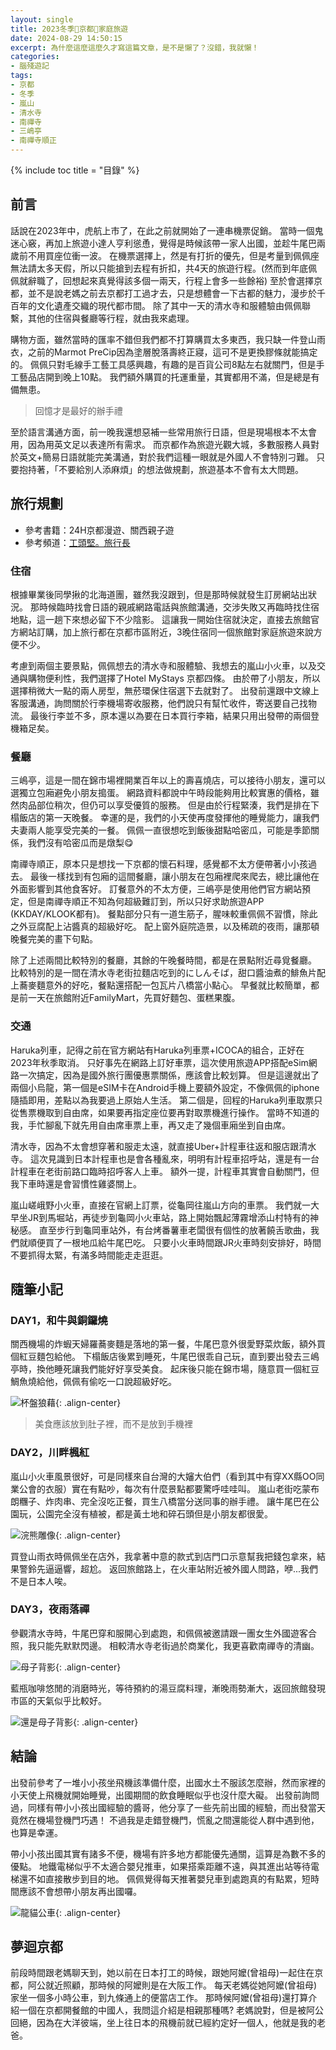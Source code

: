 ```yaml
---
layout: single
title: 2023冬季🛫京都🛫家庭旅遊
date: 2024-08-29 14:50:15
excerpt: 為什麼這麼這麼久才寫這篇文章，是不是懶了？沒錯，我就懶！
categories:
- 腦殘遊記
tags:
- 京都
- 冬季
- 嵐山
- 清水寺
- 南禪寺
- 三嶋亭
- 南禪寺順正
---
```


{% include toc title = "目錄" %}

## 前言
話說在2023年中，虎航上市了，在此之前就開始了一連串機票促銷。
當時一個鬼迷心竅，再加上旅遊小達人亨利慫恿，覺得是時候該帶一家人出國，並趁牛尾巴兩歲前不用買座位衝一波。
在機票選擇上，然是有打折的優先，但是考量到佩佩座無法請太多天假，所以只能搶到去程有折扣，共4天的旅遊行程。(然而到年底佩佩就辭職了，回想起來真覺得該多個一兩天，行程上會多一些餘裕)
至於會選擇京都，並不是說老媽之前去京都打工過才去，只是想體會一下古都的魅力，漫步於千百年的文化遺產交織的現代都市間。
除了其中一天的清水寺和服體驗由佩佩聯繫，其他的住宿與餐廳等行程，就由我來處理。

購物方面，雖然當時的匯率不錯但我們都不打算購買太多東西，我只缺一件登山雨衣，之前的Marmot PreCip因為塗層脫落壽終正寢，這可不是更換膠條就能搞定的。
佩佩只對毛線手工藝工具感興趣，有趣的是百貨公司8點左右就關門，但是手工藝品店開到晚上10點。
我們額外購買的托運重量，其實都用不滿，但是總是有備無患。

> 回憶才是最好的辦手禮

至於語言溝通方面，前一晚我還想惡補一些常用旅行日語，但是現場根本不太會用，因為用英文足以表達所有需求。
而京都作為旅遊光觀大城，多數服務人員對於英文+簡易日語就能完美溝通，對於我們這種一眼就是外國人不會特別刁難。
只要抱持著，「不要給別人添麻煩」的想法做規劃，旅遊基本不會有太大問題。

## 旅行規劃

- 參考書籍：24H京都漫遊、關西親子遊
- 參考頻道：[工頭堅。旅行長](https://www.youtube.com/@ctoken)

### 住宿
根據畢業後同學揪的北海道團，雖然我沒跟到，但是那時候就發生訂房網站出狀況。
那時候臨時找會日語的親戚網路電話與旅館溝通，交涉失敗又再臨時找住宿地點，這一趟下來想必留下不少陰影。
這讓我一開始住宿就決定，直接去旅館官方網站訂購，加上旅行都在京都市區附近，3晚住宿同一個旅館對家庭旅遊來說方便不少。

考慮到兩個主要景點，佩佩想去的清水寺和服體驗、我想去的嵐山小火車，以及交通與購物便利性，我們選擇了Hotel MyStays 京都四條。
由於帶了小朋友，所以選擇稍微大一點的兩人房型，無菸環保住宿選下去就對了。
出發前還跟中文線上客服溝通，詢問關於行李機場寄收服務，他們說只有幫忙收件，寄送要自己找物流。
最後行李並不多，原本還以為要在日本買行李箱，結果只用出發帶的兩個登機箱足矣。

### 餐廳
三嶋亭，這是一間在錦市場裡開業百年以上的壽喜燒店，可以接待小朋友，還可以選獨立包廂避免小朋友搗蛋。
網路資料都說中午時段能夠用比較實惠的價格，雖然肉品部位稍次，但仍可以享受優質的服務。
但是由於行程緊湊，我們是排在下榻飯店的第一天晚餐。
幸運的是，我們的小天使再度發揮他的睡覺能力，讓我們夫妻兩人能享受完美的一餐。
佩佩一直很想吃到飯後甜點哈密瓜，可能是季節關係，我們沒有哈密瓜而是燉梨😋

南禪寺順正，原本只是想找一下京都的懷石料理，感覺都不太方便帶著小小孩過去。
最後一樣找到有包廂的這間餐廳，讓小朋友在包廂裡爬來爬去，總比讓他在外面影響到其他食客好。
訂餐意外的不太方便，三嶋亭是使用他們官方網站預定，但是南禪寺順正不知為何超級難訂到，所以只好求助旅遊APP (KKDAY/KLOOK都有)。
餐點部分只有一道生筋子，腥味較重佩佩不習慣，除此之外豆腐配上沾醬真的超級好吃。
配上窗外庭院造景，以及稀疏的夜雨，讓那頓晚餐完美的畫下句點。

除了上述兩間比較特別的餐廳，其餘的午晚餐時間，都是在景點附近尋覓餐廳。
比較特別的是一間在清水寺老街拉麵店吃到的にしんそば，甜口醬油煮的鯡魚片配上蕎麥麵意外的好吃，餐點還搭配一包瓦片八橋當小點心。
早餐就比較簡單，都是前一天在旅館附近FamilyMart，先買好麵包、蛋糕果腹。

### 交通
Haruka列車，記得之前在官方網站有Haruka列車票+ICOCA的組合，正好在2023年秋季取消。
只好事先在網路上訂好車票，這次使用旅遊APP搭配eSim網路一次搞定，因為是國外旅行團優惠票關係，應該會比較划算。
但是這邊就出了兩個小烏龍，第一個是eSIM卡在Android手機上要額外設定，不像佩佩的iphone隨插即用，差點以為我要過上原始人生活。
第二個是，回程的Haruka列車取票只從售票機取到自由席，如果要再指定座位要再對取票機進行操作。
當時不知道的我，手忙腳亂下就先用自由席車票上車，再又走了幾個車廂坐到自由席。

清水寺，因為不太會想穿著和服走太遠，就直接Uber+計程車往返和服店跟清水寺。
這次見識到日本計程車也是會各種亂來，明明有計程車招呼站，還是有一台計程車在老街前路口臨時招呼客人上車。
額外一提，計程車其實會自動關門，但我下車時還是會習慣性雞婆關上。

嵐山嵯峨野小火車，直接在官網上訂票，從龜岡往嵐山方向的車票。
我們就一大早坐JR到馬堀站，再徒步到龜岡小火車站，路上開始飄起薄霧增添山村特有的神秘感。
直至步行到龜岡車站外，有台烤番薯車老闆很有個性的放著饒舌歌曲，我們就順便買了一根地瓜給牛尾巴吃。
只要小火車時間跟JR火車時刻安排好，時間不要抓得太緊，有滿多時間能走走逛逛。

## 隨筆小記

### DAY1，和牛與銅鑼燒
關西機場的炸蝦天婦羅蕎麥麵是落地的第一餐，牛尾巴意外很愛野菜炊飯，額外買個紅豆麵包給他。
下榻飯店後累到睡死，牛尾巴很乖自己玩，直到要出發去三嶋亭時，換他睡死讓我們能好好享受美食。
起床後只能在錦市場，隨意買一個紅豆鯛魚燒給他，佩佩有偷吃一口說超級好吃。

![杯盤狼藉](/assets/images/album/2024-08-29-2023冬季京都家庭旅遊/IMG_3242.jpg){: .align-center}

> 美食應該放到肚子裡，而不是放到手機裡

### DAY2，川畔楓紅
嵐山小火車風景很好，可是同樣來自台灣的大嬸大伯們（看到其中有穿XX縣OO同業公會的衣服）實在有點吵，每次有什麼景點都要驚呼哇哇叫。
嵐山老街吃蒙布朗糰子、炸肉串、完全沒吃正餐，買生八橋當分送同事的辦手禮。
讓牛尾巴在公園玩，公園完全沒有植被，都是黃土地和碎石頭但是小朋友都很愛。

![浣熊雕像](/assets/images/album/2024-08-29-2023冬季京都家庭旅遊/DSC00208.JPG){: .align-center}

買登山雨衣時佩佩坐在店外，我拿著中意的款式到店門口示意幫我把錢包拿來，結果警鈴先逼逼響，超尬。
返回旅館路上，在火車站附近被外國人問路，咿...我們不是日本人唉。

### DAY3，夜雨落禪
參觀清水寺時，牛尾巴穿和服開心到處跑，和佩佩被邀請跟一團女生外國遊客合照，我只能先默默閃邊。
相較清水寺老街過於商業化，我更喜歡南禪寺的清幽。

![母子背影](/assets/images/album/2024-08-29-2023冬季京都家庭旅遊/DSC00237.JPG){: .align-center}

藍瓶咖啡悠閒的消磨時光，等待預約的湯豆腐料理，漸晚雨勢漸大，返回旅館發現市區的天氣似乎比較好。

![還是母子背影](/assets/images/album/2024-08-29-2023冬季京都家庭旅遊/DSC00250.JPG){: .align-center}

## 結論
出發前參考了一堆小小孩坐飛機該準備什麼，出國水土不服該怎麼辦，然而家裡的小天使上飛機就開始睡覺，出國期間的飲食睡眠似乎也沒什麼大礙。
出發前詢問過，同樣有帶小小孩出國經驗的醬哥，他分享了一些先前出國的經驗，而出發當天竟然在機場登機門巧遇！
不過我是走錯登機門，慌亂之間還能從人群中遇到他，也算是幸運。

帶小小孩出國其實有諸多不便，機場有許多地方都能優先通關，這算是為數不多的優點。
地鐵電梯似乎不太適合嬰兒推車，如果搭乘距離不遠，與其進出站等待電梯還不如直接散步到目的地。
佩佩覺得每天推著嬰兒車到處跑真的有點累，短時間應該不會想帶小朋友再出國囉。

![龍貓公車](/assets/images/album/2024-08-29-2023冬季京都家庭旅遊/IMG_3279.jpg){: .align-center}

## 夢迴京都
前段時間跟老媽聊天到，她以前在日本打工的時候，跟她阿嬤(曾祖母)一起住在京都，阿公就近照顧，那時候的阿嬤則是在大阪工作。
每天老媽從她阿嬤(曾祖母)家坐一個多小時公車，到九條通上的便當店工作。
那時候阿嬤(曾祖母)還打算介紹一個在京都開餐館的中國人，我問這介紹是相親那種嗎?
老媽說對，但是被阿公回絕，因為在大洋彼端，坐上往日本的飛機前就已經約定好一個人，他就是我的老爸。